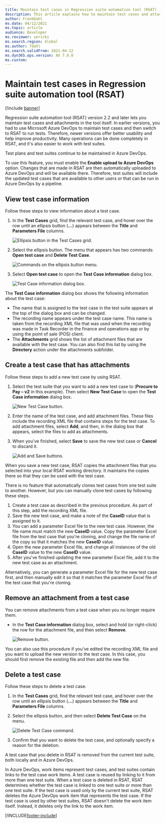 ```yaml
---
title: Maintain test cases in Regression suite automation tool (RSAT)
description: This article explains how to maintain test cases and attachments in Regression suite automation tool (RSAT).
author: FrankDahl
ms.date: 04/12/2021
ms.topic: article
audience: Developer
ms.reviewer: sericks
ms.search.region: Global
ms.author: fdahl
ms.search.validFrom: 2021-04-12
ms.dyn365.ops.version: AX 7.0.0
ms.custom: 
---
```


# Maintain test cases in Regression suite automation tool (RSAT)

[!include [banner](../../includes/banner.md)]

Regression suite automation tool (RSAT) version 2.2 and later lets you maintain test cases and attachments in the tool itself. In earlier versions, you had to use Microsoft Azure DevOps to maintain test cases and then switch to RSAT to run tests. Therefore, newer versions offer better usability and help improve productivity. Many operations can be done completely in RSAT, and it's also easier to work with test suites.

Test plans and test suites continue to be maintained in Azure DevOps.

To use this feature, you must enable the **Enable upload to Azure DevOps** option. Changes that are made in RSAT are then automatically uploaded to Azure DevOps and will be available there. Therefore, test suites will include the updated test cases that are available to other users or that can be run in Azure DevOps by a pipeline.

## View test case information

Follow these steps to view information about a test case.

1. In the **Test Cases** grid, find the relevant test case, and hover over the row until an ellipsis button (**...**) appears between the **Title** and **Parameters File** columns.

    ![Ellipsis button in the Test Cases grid.](media/test-case-details.PNG)

2. Select the ellipsis button. The menu that appears has two commands: **Open test case** and **Delete Test Case**.

    ![Commands on the ellipsis button menu.](media/test-case-details-context.PNG)

3. Select **Open test case** to open the **Test Case information** dialog box.

    ![Test Case information dialog box.](media/test-case-information.PNG)

The **Test Case information** dialog box shows the following information about the test case:

+ The name that is assigned to the test case in the test suite appears at the top of the dialog box and can be changed.
+ The recording name appears under the test case name. This name is taken from the recording XML file that was used when the recording was made in Task Recorder in the finance and operations app or by using the point of sale (POS) client.
+ The **Attachments** grid shows the list of attachment files that are available with the test case. You can also find this list by using the **Directory** action under the attachments subfolder.

## Create a test case that has attachments

Follow these steps to add a new test case by using RSAT.

1. Select the test suite that you want to add a new test case to (**Procure to Pay – v2** in this example). Then select **New Test Case** to open the **Test Case information** dialog box.

    ![New Test Case button.](media/test-case-add.PNG)

2. Enter the name of the test case, and add attachment files. These files include the recording XML file that contains steps for the test case. To add attachment files, select **Add**, and then, in the dialog box that appears, select the files to add as attachments.
3. When you've finished, select **Save** to save the new test case or **Cancel** to discard it.

    ![Add and Save buttons.](media/add-test-case.PNG)

When you save a new test case, RSAT copies the attachment files that you selected into your local RSAT working directory. It maintains the copies there so that they can be used with the test case.

There is no feature that automatically clones test cases from one test suite to another. However, but you can manually clone test cases by following these steps.

1. Create a test case as described in the previous procedure. As part of this step, add the recording XML file.
2. Save the new test case, and make a note of the **CaseID** value that is assigned to it.
3. You can add a parameter Excel file to the new test case. However, the file name must match the new **CaseID** value. Copy the parameter Excel file from the test case that you're cloning, and change the file name of the copy so that it matches the new **CaseID** value.
4. Open the new parameter Excel file, and change all instances of the old **CaseID** value to the new **CaseID** value.
5. After you've finished updating the new parameter Excel file, add it to the new test case as an attachment.

Alternatively, you can generate a parameter Excel file for the new test case first, and then manually edit it so that it matches the parameter Excel file of the test case that you're cloning.

## Remove an attachment from a test case

You can remove attachments from a test case when you no longer require them.

- In the **Test Case information** dialog box, select and hold (or right-click) the row for the attachment file, and then select **Remove**.

    ![Remove button.](media/remove-attachment.PNG)

You can also use this procedure if you've edited the recording XML file and you want to upload the new version to the test case. In this case, you should first remove the existing file and then add the new file.

## Delete a test case

Follow these steps to delete a test case.

1. In the **Test Cases** grid, find the relevant test case, and hover over the row until an ellipsis button (**...**) appears between the **Title** and **Parameters File** columns.
2. Select the ellipsis button, and then select **Delete Test Case** on the menu.

    ![Delete Test Case command.](media/delete-test-case.PNG)

3. Confirm that you want to delete the test case, and optionally specify a reason for the deletion.

A test case that you delete in RSAT is removed from the current test suite, both locally and in Azure DevOps.

In Azure DevOps, work items represent test cases, and test suites contain links to the test case work items. A test case is reused by linking to it from more than one test suite. When a test case is deleted in RSAT, RSAT determines whether the test case is linked to one test suite or more than one test suite. If the test case is used only by the current test suite, RSAT deletes the Azure DevOps work item that represents the test case. If the test case is used by other test suites, RSAT doesn't delete the work item itself. Instead, it deletes only the link to the work item.

[!INCLUDE[footer-include](../../../../includes/footer-banner.md)]

